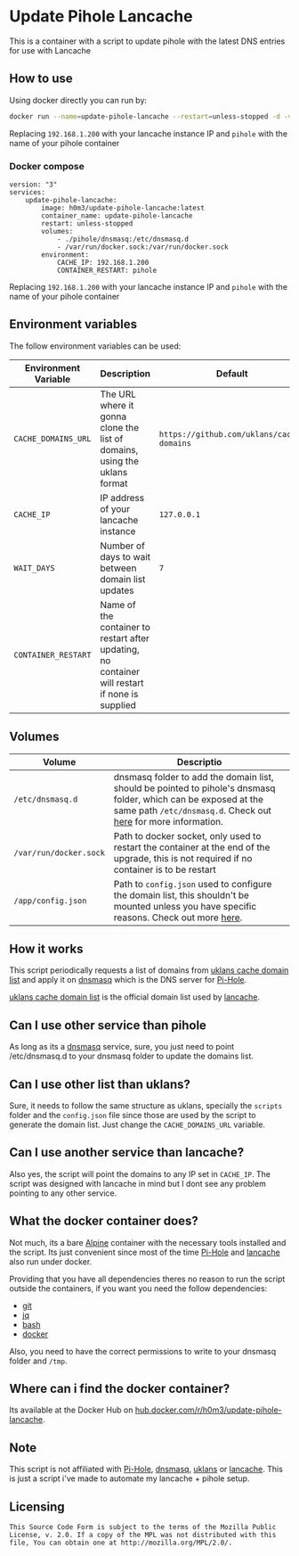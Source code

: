 # Update Pihole Lancache

This is a container with a script to update pihole with the latest DNS entries for use with Lancache

## How to use

Using docker directly you can run by:

```bash
docker run --name=update-pihole-lancache --restart=unless-stopped -d -v ./pihole/dnsmasq:/etc/dnsmasq.d -v /var/run/docker.sock:/var/run/docker.sock -e CACHE_IP=192.168.1.200 -e CONTAINER_RESTART=pihole h0m3/update-pihole-lancache:latest
```

Replacing `192.168.1.200` with your lancache instance IP and `pihole` with the name of your pihole container

### Docker compose

```docker-compose
version: "3"
services:
    update-pihole-lancache:
        image: h0m3/update-pihole-lancache:latest
        container_name: update-pihole-lancache
        restart: unless-stopped
        volumes:
            - ./pihole/dnsmasq:/etc/dnsmasq.d
            - /var/run/docker.sock:/var/run/docker.sock
        environment:
            CACHE_IP: 192.168.1.200
            CONTAINER_RESTART: pihole
```

Replacing `192.168.1.200` with your lancache instance IP and `pihole` with the name of your pihole container

## Environment variables

The follow environment variables can be used:

Environment Variable | Description | Default
-|-|-
`CACHE_DOMAINS_URL` | The URL where it gonna clone the list of domains, using the uklans format | `https://github.com/uklans/cache-domains`
`CACHE_IP` | IP address of your lancache instance | `127.0.0.1`
`WAIT_DAYS` | Number of days to wait between domain list updates | `7`
`CONTAINER_RESTART` | Name of the container to restart after updating, no container will restart if none is supplied

## Volumes

Volume | Descriptio
-|-
`/etc/dnsmasq.d` | dnsmasq folder to add the domain list, should be pointed to pihole's dnsmasq folder, which can be exposed at the same path `/etc/dnsmasq.d`. Check out [here](https://github.com/pi-hole/docker-pi-hole/) for more information.
`/var/run/docker.sock` | Path to docker socket, only used to restart the container at the end of the upgrade, this is not required if no container is to be restart
`/app/config.json` | Path to `config.json` used to configure the domain list, this shouldn't be mounted unless you have specific reasons. Check out more [here](https://github.com/uklans/cache-domains/tree/master/scripts).


## How it works

This script periodically requests a list of domains from [uklans cache domain list](https://github.com/uklans/cache-domains) and apply it on [dnsmasq](https://dnsmasq.org/) which is the DNS server for [Pi-Hole](https://pi-hole.net/).

[uklans cache domain list](https://github.com/uklans/cache-domains) is the official domain list used by [lancache](https://lancache.net/).

## Can I use other service than pihole

As long as its a [dnsmasq](https://dnsmasq.org/) service, sure, you just need to point /etc/dnsmasq.d to your dnsmasq folder to update the domains list.

## Can I use other list than uklans?

Sure, it needs to follow the same structure as uklans, specially the `scripts` folder and the `config.json` file since those are used by the script to generate the domain list. Just change the `CACHE_DOMAINS_URL` variable.

## Can I use another service than lancache?

Also yes, the script will point the domains to any IP set in `CACHE_IP`. The script was designed with lancache in mind but I dont see any problem pointing to any other service.

## What the docker container does?

Not much, its a bare [Alpine](https://hub.docker.com/_/alpine) container with the necessary tools installed and the script. Its just convenient since most of the time [Pi-Hole](https://pi-hole.net/) and [lancache](https://lancache.net/) also run under docker.

Providing that you have all dependencies theres no reason to run the script outside the containers, if you want you need the follow dependencies:

- [git](https://git-scm.com/)
- [jq](https://stedolan.github.io/jq/)
- [bash](https://www.gnu.org/software/bash/)
- [docker](https://www.docker.com/)

Also, you need to have the correct permissions to write to your dnsmasq folder and `/tmp`.

## Where can i find the docker container?

Its available at the Docker Hub on [hub.docker.com/r/h0m3/update-pihole-lancache](https://hub.docker.com/r/h0m3/update-pihole-lancache).

## Note

This script is not affiliated with [Pi-Hole](https://pi-hole.net/), [dnsmasq](https://dnsmasq.org/), [uklans](https://github.com/uklans/) or [lancache](https://lancache.net/). This is just a script i've made to automate my lancache + pihole setup.

## Licensing

    This Source Code Form is subject to the terms of the Mozilla Public
    License, v. 2.0. If a copy of the MPL was not distributed with this
    file, You can obtain one at http://mozilla.org/MPL/2.0/.
